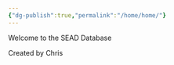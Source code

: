 ```yaml
---
{"dg-publish":true,"permalink":"/home/home/"}
---
```


Welcome to the SEAD Database















Created by Chris